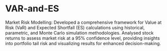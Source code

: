 # VAR-and-ES

Market Risk Modelling: Developed a comprehensive framework for Value at Risk (VaR) and Expected Shortfall (ES) calculations using historical, parametric, and Monte Carlo simulation methodologies. Analysed stock returns to assess market risk at a 95% confidence level, providing insights into portfolio tail risk and visualizing results for enhanced decision-making.
